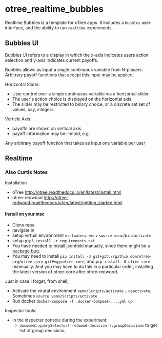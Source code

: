 # otree_realtime_bubbles

Realtime Bubbles is a template for oTree apps. It includes a `bubbles` user interface, and the ability to run `realtime` experiments. 

## Bubbles UI

Bubbles UI refers to a display in which the x-axis indicates users action selection and y-axis indicates current payoffs. 

Bubbles allows as input a single continuous variable from N-players. Arbitrary payoff functions that accept this input may be applied. 


Horizontal Slider:
- User control over a single continuous variable via a horizontal slider. 
- The user's action choice is displayed on the horizontal axis. 
- The slider may be restricted to binary choice, or a discrete set set of values, say, integers. 

Verticle Axis:
- payoffs are shown on vertical axis. 
- payoff information may be limited, e.g. 

Any arbitrary payoff function that takes as input one variable per user 

## Realtime

### Also Curtis Notes

Installation
- oTree http://otree.readthedocs.io/en/latest/install.html
- otree-redwood http://otree-redwood.readthedocs.io/en/latest/getting_started.html

#### Install on your mac

- Clone repo
- navigate in
- setup virtual environment `virtualenv venv` `source venv/bin/activate`
- setup `pip3 install -r requirements.txt`
 - You have needed to install jsonfield manually, since there might be a [package bug](https://stackoverflow.com/questions/11015692/pip-fails-to-install-packages-from-requirements-txt). 
 - You may need to install `pip install -U git+git://github.com/oTree-org/otree-core.git#egg=otree-core`, and `pip install -U otree-core` mannually. And you may have to do this in a particular order, installing the latest version of otree-core after otree-redwood. 


Just in case I forget, from shell;

- Activate the virutal environment `venv/Scripts/activate` .. `deactivate`. Sometimes `source venv/Scripts/activate`
- Run docker `docker-compose -f .docker-compose-....yml up`

Inspector tools:

- In the inspecter console during the experiment:
  - `document.querySelector('redwood-decision').groupDecisions` to get list of group decisions. 